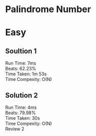 Palindrome Number
=========
# Easy
## Soultion 1 
Run Time: 7ms   
Beats: 62.23%   
Time Taken: 1m 53s     
Time Compexity: O(N)      
## Solution 2
Run Time: 4ms     
Beats: 79.98%       
Time Taken: 30s       
Time Compexity: O(N)    
Review 2
